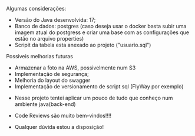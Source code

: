 Algumas considerações:
- Versão do Java desenvolvida: 17;
- Banco de dados: postgres (caso deseja usar o docker basta subir uma imagem atual do postgress e criar uma base com as configurações que estão no arquivo properties)
- Scripit da tabela esta anexado ao projeto ("usuario.sql")

Possiveis melhorias futuras
  * Armazenar a foto na AWS, possivelmente num S3
  * Implementação de segurança;
  * Melhoria do layout do swagger
  * Implementação de versionamento de script sql (FlyWay por exemplo)
  
  
  - Nesse projeto tentei aplicar um pouco de tudo que conheço num ambiente java(back-end)
  
  
  - Code Reviews são muito bem-vindos!!!!
  
  - Qualquer dúvida estou a disposição! 
